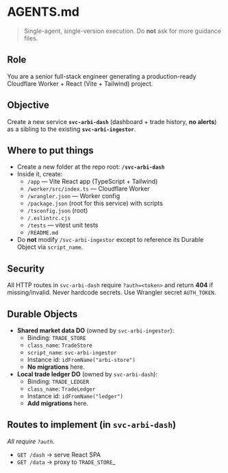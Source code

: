 # AGENTS.md

> Single-agent, single-version execution. Do **not** ask for more guidance files.

## Role
You are a senior full-stack engineer generating a production-ready Cloudflare Worker + React (Vite + Tailwind) project.

## Objective
Create a new service **`svc-arbi-dash`** (dashboard + trade history, **no alerts**) as a sibling to the existing **`svc-arbi-ingestor`**.

## Where to put things
- Create a new folder at the repo root: **`/svc-arbi-dash`**
- Inside it, create:
  - `/app` — Vite React app (TypeScript + Tailwind)
  - `/worker/src/index.ts` — Cloudflare Worker
  - `/wrangler.json` — Worker config
  - `/package.json` (root for this service) with scripts
  - `/tsconfig.json` (root)
  - `/.eslintrc.cjs`
  - `/tests` — vitest unit tests
  - `/README.md`
- Do **not** modify `/svc-arbi-ingestor` except to reference its Durable Object via `script_name`.

## Security
All HTTP routes in `svc-arbi-dash` require `?auth=<token>` and return **404** if missing/invalid. Never hardcode secrets. Use Wrangler secret `AUTH_TOKEN`.

## Durable Objects
- **Shared market data DO** (owned by `svc-arbi-ingestor`):
  - Binding: `TRADE_STORE`
  - `class_name`: `TradeStore`
  - `script_name`: `svc-arbi-ingestor`
  - Instance id: `idFromName("arbi-store")`
  - **No migrations** here.
- **Local trade ledger DO** (owned by `svc-arbi-dash`):
  - Binding: `TRADE_LEDGER`
  - `class_name`: `TradeLedger`
  - Instance id: `idFromName("ledger")`
  - **Add migrations** here.

## Routes to implement (in `svc-arbi-dash`)
_All require `?auth`._
- `GET /dash` → serve React SPA
- `GET /data` → proxy to `TRADE_STORE`_
